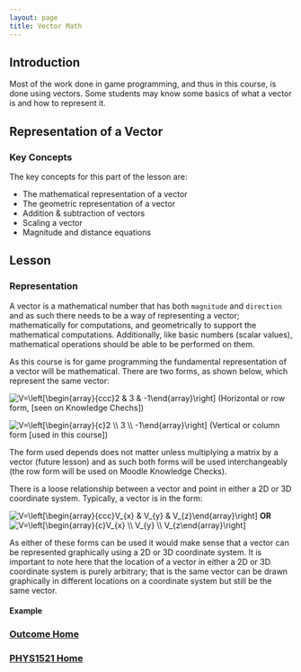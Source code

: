 ```yaml
---
layout: page
title: Vector Math
---
```

## Introduction
Most of the work done in game programming, and thus in this course, is done using vectors. Some students may know some basics of what a vector is and how to represent it. 

## Representation of a Vector
### Key Concepts
The key concepts for this part of the lesson are:
* The mathematical representation of a vector
* The geometric representation of a vector
* Addition & subtraction of vectors
* Scaling a vector
* Magnitude and distance equations

## Lesson
### Representation
A vector is a mathematical number that has both `magnitude` and `direction` and as such there needs to be a way of representing a vector; mathematically for computations, and geometrically to support the mathematical computations.
Additionally, like basic numbers (scalar values), mathematical operations should be able to be performed on them.

As this course is for game programming the fundamental representation of a vector will be mathematical. There are two forms, as shown below, which represent the same vector:

<img src="https://latex.codecogs.com/svg.latex?\large&space;V=\left[\begin{array}{ccc}2 & 3 & -1\end{array}\right]" title="V=\left[\begin{array}{ccc}2 & 3 & -1\end{array}\right]"/>&nbsp;(Horizontal or row form, [seen on Knowledge Chechs])

<img src="https://latex.codecogs.com/svg.latex?\large&space;V=\left[\begin{array}{c}2 \\ 3 \\ -1\end{array}\right]" title="V=\left[\begin{array}{c}2 \\ 3 \\ -1\end{array}\right]"/>&nbsp;(Vertical or column form [used in this course])

The form used depends does not matter unless multiplying a matrix by a vector (future lesson) and as such both forms will be used interchangeably (the row form will be used on Moodle Knowledge Checks).

There is a loose relationship between a vector and point in either a 2D or 3D coordinate system. Typically, a vector is in the form:

<img src="https://latex.codecogs.com/svg.latex?\large&space;V=\left[\begin{array}{ccc}V_{x} & V_{y} & V_{z}\end{array}\right]" title="V=\left[\begin{array}{ccc}V_{x} & V_{y} & V_{z}\end{array}\right]"/>&nbsp;<b>OR</b><img src="https://latex.codecogs.com/svg.latex?\large&space;V=\left[\begin{array}{c}V_{x} \\ V_{y} \\ V_{z}\end{array}\right]" title="V=\left[\begin{array}{c}V_{x} \\ V_{y} \\ V_{z\end{array}\right]"/>

As either of these forms can be used it would make sense that a vector can be represented graphically using a 2D or 3D coordinate system. It is important to note here that the location of a vector in either a 2D or 3D coordinate system is purely arbitrary; that is the same vector can be drawn graphically in different locations on a coordinate system but still be the same vector.

#### Example


### [Outcome Home](outcome1.md)
### [PHYS1521 Home](../)